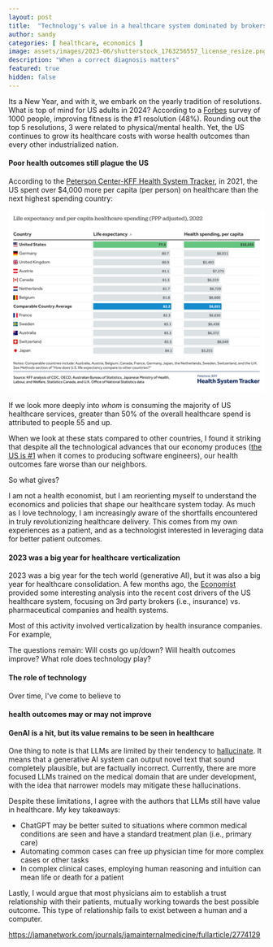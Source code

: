 ```yaml
---
layout: post
title:  "Technology's value in a healthcare system dominated by brokers"
author: sandy
categories: [ healthcare, economics ]
image: assets/images/2023-06/shutterstock_1763256557_license_resize.png
description: "When a correct diagnosis matters"
featured: true
hidden: false
---
```


Its a New Year, and with it, we embark on the yearly tradition of resolutions.  What is top of mind for US adults in 2024?  According to a [Forbes](https://www.forbes.com/health/mind/new-years-resolutions-statistics/) survey of 1000 people, improving fitness is the #1 resolution (48%).  Rounding out the top 5 resolutions, 3 were related to physical/mental health.  Yet, the US continues to grow its healthcare costs with worse health outcomes than every other industrialized nation.

#### Poor health outcomes still plague the US

According to the [Peterson Center-KFF Health System Tracker](https://www.healthsystemtracker.org/chart-collection/u-s-life-expectancy-compare-countries/#Life%20expectancy%20and%20per%20capita%20healthcare%20spending%20(PPP%20adjusted),%202021), in 2021, the US spent over $4,000 more per capita (per person) on healthcare than the next highest spending country:

![PC-KFF](/assets/images/2024-01/life-expectancy-and-per-capita-healthcare-spending-ppp-adjusted-2022.png)


If we look more deeply into *whom* is consuming the majority of US healthcare services, greater than 50% of the overall healthcare spend is attributed to people 55 and up.  
 

When we look at these stats compared to other countries, I found it striking that despite all the technological advances that our economy produces ([the US is #1](https://finance.yahoo.com/news/15-countries-produce-best-software-222422955.html) when it comes to producing software engineers), our health outcomes fare worse than our neighbors.

So what gives?  

I am not a health economist, but I am reorienting myself to understand the economics and policies that shape our healthcare system today.  As much as I love technology, I am increasingly aware of the shortfalls encountered in truly revolutionizing healthcare delivery.  This comes from my own experiences as a patient, and as a technologist interested in leveraging data for better patient outcomes.  

#### 2023 was a big year for healthcare verticalization

2023 was a big year for the tech world (generative AI), but it was also a big year for healthcare consolidation.  A few months ago, the [Economist](https://www.economist.com/business/2023/10/08/who-profits-most-from-americas-baffling-health-care-system) provided some interesting analysis into the recent cost drivers of the US healthcare system, focusing on 3rd party brokers (i.e., insurance) vs. pharmaceutical companies and health systems.  

Most of this activity involved verticalization by health insurance companies.  For example, 

The questions remain: Will costs go up/down?  Will health outcomes improve?  What role does technology play?

#### The role of technology

Over time, I've come to believe to 

> 

#### health outcomes may or may not improve




#### GenAI is a hit, but its value remains to be seen in healthcare 

One thing to note is that LLMs are limited by their tendency to [hallucinate](https://spectrum.ieee.org/ai-hallucination).  It means that a generative AI system can output novel text that sound completely plausible, but are factually incorrect.  Currently, there are more focused LLMs trained on the medical domain that are under development, with the idea that narrower models may mitigate these hallucinations.

Despite these limitations, I agree with the authors that LLMs still have value in healthcare.  My key takeaways:
* ChatGPT may be better suited to situations where common medical conditions are seen and have a standard treatment plan (i.e., primary care) 
* Automating common cases can free up physician time for more complex cases or other tasks
* In complex clinical cases, employing human reasoning and intuition can mean life or death for a patient 

Lastly, I would argue that most physicians aim to establish a trust relationship with their patients, mutually working towards the best possible outcome.  This type of relationship fails to exist between a human and a computer.

https://jamanetwork.com/journals/jamainternalmedicine/fullarticle/2774129